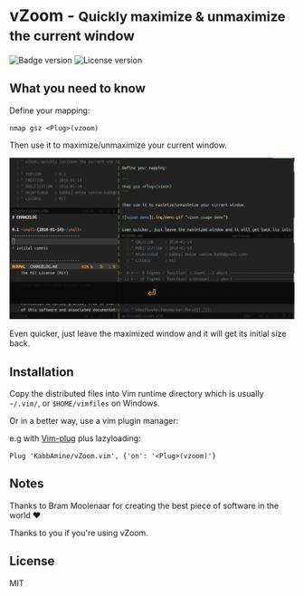 # vZoom - <small>Quickly maximize & unmaximize the current window</small>

![Badge version](https://img.shields.io/badge/version-0.1-blue.svg?style=flat-square "Badge for version")
![License version](https://img.shields.io/badge/license-MIT-blue.svg?style=flat-square "Badge for license")

## What you need to know

Define your mapping:

```
nmap gsz <Plug>(vzoom)
```

Then use it to maximize/unmaximize your current window.

![vZoom demo](.img/demo.gif "vZoom usage demo")

Even quicker, just leave the maximized window and it will get its initial size back.

## Installation

Copy the distributed files into Vim runtime directory which is usually `~/.vim/`, or `$HOME/vimfiles` on Windows.

Or in a better way, use a vim plugin manager:

e.g with [Vim-plug](https://github.com/junegunn/vim-plug) plus lazyloading:

```
Plug 'KabbAmine/vZoom.vim', {'on': '<Plug>(vzoom)'}
```

## Notes

Thanks to Bram Moolenaar for creating the best piece of software in the world :heart:

Thanks to you if you're using vZoom.

## License

MIT
